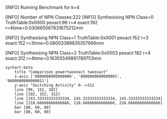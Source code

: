 [INFO] Running Benchmark for k=4


[INFO] Number of NPN Classes:222
[INFO] Synthesising NPN Class=0 TruthTable:0x0000 pexact:96 r=4 exact:192 r=4time=0.030665067831675212min 

[INFO] Synthesising NPN Class=1 TruthTable:0x0001 pexact:152 r=3 exact:152 r=3time=0.08003389835357666min 

[INFO] Synthesising NPN Class=2 TruthTable:0x0003 pexact:182 r=4 exact:312 r=4time=0.16355549891789753min 

```mermaid
xychart-beta
    title "Comparison powertwoexact twoexact"
    x-axis ['0000000000000000', '0000000000000001', '0000000000000011']
    y-axis "Switching Activity" 0-->312
    line [96, 152, 182]
    line [192, 152, 312]
    line [143.33333333333334, 143.33333333333334, 143.33333333333334]
    line [218.66666666666666, 218.66666666666666, 218.66666666666666]
    bar [80, 60, 80]
    bar [80, 60, 80]
```


